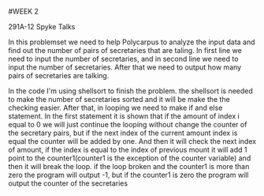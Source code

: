 #WEEK 2

291A-12  Spyke Talks


In this problemset we need to help Polycarpus to analyze the input data and find out the number of pairs of secretaries that are taling.
In first line we need to input the number of secretaries, and in second line we need to input the number of secretaries. After that we need 
to output how many pairs of secretaries are talking. 

In the code I'm using shellsort to finish the problem. the shellsort is needed to make the number of secretaries sorted and it will be make the
the checking easier. After that, in looping  we need to make if and else statement. In the first statement  it is shown that if the amount of 
index i equal to 0 we will just continue the looping without change the counter of the secretary pairs, but if the next index of the current amount
index is equal the counter will be added by one. And then it will check the next index of amount, if the index is equal to the index of previous 
mount it will add 1 point to the counter1(counter1 is the exception of the counter variable) and then it will break the loop. if the loop broken and 
the counter1 is more than zero the program will output -1, but if the counter1 is zero the program will output the counter of the secretaries
